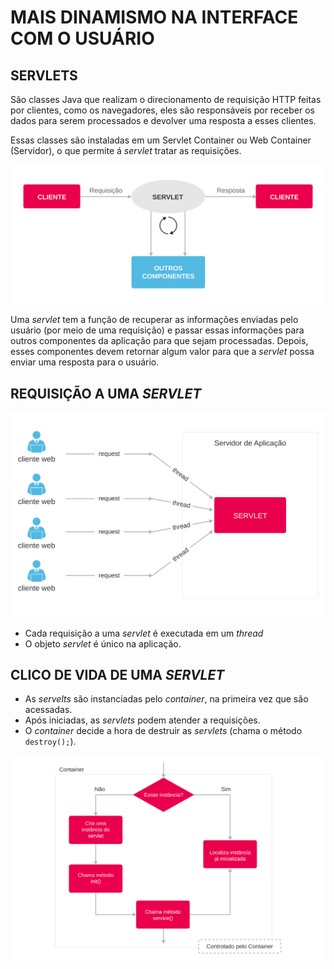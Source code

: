﻿# MAIS DINAMISMO NA INTERFACE COM O USUÁRIO

## SERVLETS

São classes Java que realizam o direcionamento de requisição HTTP feitas por clientes, como os navegadores, eles são responsáveis por receber os dados para serem processados e devolver uma resposta a esses clientes. 

Essas classes são instaladas em um Servlet Container ou Web Container (Servidor), o que permite á *servlet* tratar as requisições.

![Requisição e Resposta](https://raw.githubusercontent.com/euhenriquegheno/ADS-Fiap/642c7f0e2c2c287d522fbb5fd5735d06da280d01/FASE%207%20-%20INTEGRATION/img/on-image-sistema-realizando-request-response.svg)

Uma *servlet* tem a função de recuperar as informações enviadas pelo usuário (por meio de uma requisição) e passar essas informações para outros componentes da aplicação para que sejam processadas. 
Depois, esses componentes devem retornar algum valor para que a *servlet* possa enviar uma resposta para o usuário.

## REQUISIÇÃO A UMA *SERVLET*

![Requisição a uma servlet](https://raw.githubusercontent.com/euhenriquegheno/ADS-Fiap/dfa3fd0dedf8decf493f6d77ae252bbdb2113185/FASE%207%20-%20INTEGRATION/img/on-image-exemplo-requisicao-servlet.svg)

- Cada requisição a uma *servlet* é executada em um *thread*
- O objeto *servlet* é único na aplicação.


## CLICO DE VIDA DE UMA *SERVLET*

- As *servelts* são instanciadas pelo *container*, na primeira vez que são acessadas.
- Após iniciadas, as *servlets* podem atender a requisições.
- O *container* decide a hora de destruir as *servlets* (chama o método `destroy();`).

![](https://raw.githubusercontent.com/euhenriquegheno/ADS-Fiap/f2ddeac32f9a9bccf62367e77a9b16d77844501a/FASE%207%20-%20INTEGRATION/img/on-image-ciclo-vida-servlet.svg)


